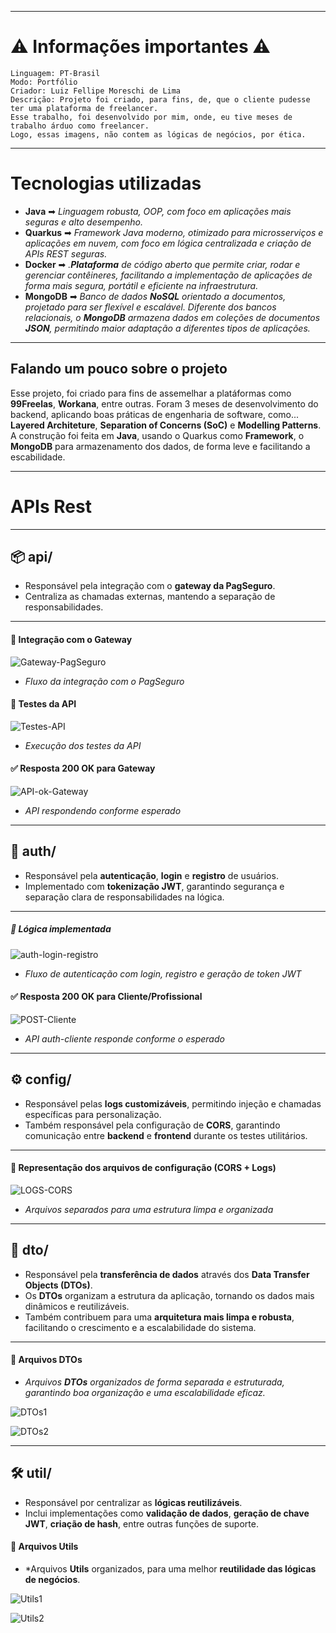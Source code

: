 
---

# ⚠️ Informações importantes ⚠️

```
Linguagem: PT-Brasil
Modo: Portfólio
Criador: Luiz Fellipe Moreschi de Lima
Descrição: Projeto foi criado, para fins, de, que o cliente pudesse ter uma plataforma de freelancer.
Esse trabalho, foi desenvolvido por mim, onde, eu tive meses de trabalho árduo como freelancer. 
Logo, essas imagens, não contem as lógicas de negócios, por ética.  
```
---

# Tecnologias utilizadas

- **Java** ➡︎ *Linguagem robusta, OOP, com foco em aplicações mais seguras e alto desempenho.*
- **Quarkus** ➡︎ *Framework Java moderno, otimizado para microsserviços e aplicações em nuvem, com foco em lógica centralizada e criação de APIs REST seguras.*
- **Docker** ➡︎ *.**Plataforma** de código aberto que permite criar, rodar e gerenciar contêineres, facilitando a implementação de aplicações de forma mais segura, portátil e eficiente na infraestrutura.*
- **MongoDB** ➡︎ *Banco de dados **NoSQL** orientado a documentos, projetado para ser flexível e escalável. Diferente dos bancos relacionais, o **MongoDB** armazena dados em coleções de documentos **JSON**, permitindo maior adaptação a diferentes tipos de aplicações.*

---

## Falando um pouco sobre o projeto

Esse projeto, foi criado para fins de assemelhar a platáformas como **99Freelas**, **Workana**, entre outras.
Foram 3 meses de desenvolvimento do backend, aplicando boas práticas de engenharia de software, como... **Layered Architeture**, **Separation of Concerns (SoC)** e **Modelling Patterns**. A construção foi feita em **Java**, usando o Quarkus como **Framework**, o **MongoDB** para armazenamento dos dados, de forma leve e facilitando a escabilidade.

---

# APIs Rest

---

## 📦 api/  
- Responsável pela integração com o **gateway da PagSeguro**.  
- Centraliza as chamadas externas, mantendo a separação de responsabilidades.  

---

#### 🔗 Integração com o Gateway  
![Gateway-PagSeguro](./image/gateway.png)  
- *Fluxo da integração com o PagSeguro*  

#### 🧪 Testes da API  
![Testes-API](./image/testesapi.jpeg)  
- *Execução dos testes da API*  

#### ✅ Resposta 200 OK para Gateway  
![API-ok-Gateway](./image/200ok-gateway.jpeg)  
- *API respondendo conforme esperado* 

---

## 🔐 auth/  

- Responsável pela **autenticação**, **login** e **registro** de usuários.  
- Implementado com **tokenização JWT**, garantindo segurança e separação clara de responsabilidades na lógica.  

---

##### 🔧 Lógica implementada  
![auth-login-registro](./image/auth.png)  
- *Fluxo de autenticação com login, registro e geração de token JWT* 

#### ✅ Resposta 200 OK para Cliente/Profissional
![POST-Cliente](./image/post-cliente.png)
- *API auth-cliente responde conforme o esperado*

---

## ⚙️ config/

- Responsável pelas **logs customizáveis**, permitindo injeção e chamadas específicas para personalização.  
- Também responsável pela configuração de **CORS**, garantindo comunicação entre **backend** e **frontend** durante os testes utilitários.  

---

#### 📸 Representação dos arquivos de configuração (CORS + Logs)
![LOGS-CORS](./image/Log-Cors.png)
- *Arquivos separados para uma estrutura limpa e organizada*

---

## 📨 dto/

- Responsável pela **transferência de dados** através dos **Data Transfer Objects (DTOs)**.  
- Os **DTOs** organizam a estrutura da aplicação, tornando os dados mais dinâmicos e reutilizáveis.  
- Também contribuem para uma **arquitetura mais limpa e robusta**, facilitando o crescimento e a escalabilidade do sistema. 

---

#### 📁 Arquivos DTOs  

- *Arquivos **DTOs** organizados de forma separada e estruturada, garantindo boa organização e uma escalabilidade eficaz.* 

![DTOs1](./image/DTOs1.png)

![DTOs2](./image/DTOs2.png)

---

## 🛠️ util/  

- Responsável por centralizar as **lógicas reutilizáveis**.  
- Inclui implementações como **validação de dados**, **geração de chave JWT**, **criação de hash**, entre outras funções de suporte.

####  📁 Arquivos Utils

- *Arquivos **Utils** organizados, para uma melhor **reutilidade das lógicas de negócios**. 

![Utils1](./image/utils1.png)

![Utils2](./image/utils2.png)
